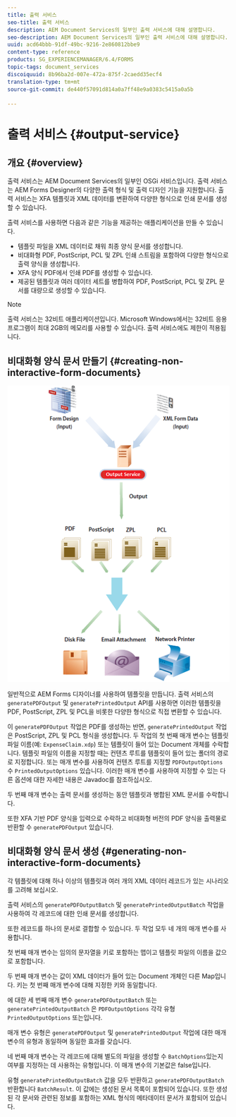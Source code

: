 ```yaml
---
title: 출력 서비스
seo-title: 출력 서비스
description: AEM Document Services의 일부인 출력 서비스에 대해 설명합니다.
seo-description: AEM Document Services의 일부인 출력 서비스에 대해 설명합니다.
uuid: acd64bbb-91df-49bc-9216-2e860812bbe9
content-type: reference
products: SG_EXPERIENCEMANAGER/6.4/FORMS
topic-tags: document_services
discoiquuid: 8b96ba2d-007e-472a-875f-2caedd35ecf4
translation-type: tm+mt
source-git-commit: de440f57091d814a0a7ff48e9a0383c5415a0a5b

---
```



# 출력 서비스 {#output-service}

## 개요 {#overview}

출력 서비스는 AEM Document Services의 일부인 OSGi 서비스입니다. 출력 서비스는 AEM Forms Designer의 다양한 출력 형식 및 출력 디자인 기능을 지원합니다. 출력 서비스는 XFA 템플릿과 XML 데이터를 변환하여 다양한 형식으로 인쇄 문서를 생성할 수 있습니다.

출력 서비스를 사용하면 다음과 같은 기능을 제공하는 애플리케이션을 만들 수 있습니다.

* 템플릿 파일을 XML 데이터로 채워 최종 양식 문서를 생성합니다.
* 비대화형 PDF, PostScript, PCL 및 ZPL 인쇄 스트림을 포함하여 다양한 형식으로 출력 양식을 생성합니다.
* XFA 양식 PDF에서 인쇄 PDF를 생성할 수 있습니다.
* 제공된 템플릿과 여러 데이터 세트를 병합하여 PDF, PostScript, PCL 및 ZPL 문서를 대량으로 생성할 수 있습니다.

>[!NOTE]
>
>출력 서비스는 32비트 애플리케이션입니다. Microsoft Windows에서는 32비트 응용 프로그램이 최대 2GB의 메모리를 사용할 수 있습니다. 출력 서비스에도 제한이 적용됩니다.

## 비대화형 양식 문서 만들기 {#creating-non-interactive-form-documents}

![usingoutput_modified](assets/usingoutput_modified.png)

일반적으로 AEM Forms 디자이너를 사용하여 템플릿을 만듭니다. 출력 서비스의 `generatePDFOutput` 및 `generatePrintedOutput` API를 사용하면 이러한 템플릿을 PDF, PostScript, ZPL 및 PCL을 비롯한 다양한 형식으로 직접 변환할 수 있습니다.

이 `generatePDFOutput` 작업은 PDF를 생성하는 반면, `generatePrintedOutput` 작업은 PostScript, ZPL 및 PCL 형식을 생성합니다. 두 작업의 첫 번째 매개 변수는 템플릿 파일 이름(예: `ExpenseClaim.xdp`) 또는 템플릿이 들어 있는 Document 개체를 수락합니다. 템플릿 파일의 이름을 지정할 때는 컨텐츠 루트를 템플릿이 들어 있는 폴더의 경로로 지정합니다. 또는 매개 변수를 사용하여 컨텐츠 루트를 지정할 `PDFOutputOptions` 수 `PrintedOutputOptions` 있습니다. 이러한 매개 변수를 사용하여 지정할 수 있는 다른 옵션에 대한 자세한 내용은 Javadoc를 참조하십시오.

두 번째 매개 변수는 출력 문서를 생성하는 동안 템플릿과 병합된 XML 문서를 수락합니다.

또한 XFA 기반 PDF 양식을 입력으로 수락하고 비대화형 버전의 PDF 양식을 출력물로 반환할 수 `generatePDFOutput` 있습니다.

## 비대화형 양식 문서 생성 {#generating-non-interactive-form-documents}

각 템플릿에 대해 하나 이상의 템플릿과 여러 개의 XML 데이터 레코드가 있는 시나리오를 고려해 보십시오.

출력 서비스의 `generatePDFOutputBatch` 및 `generatePrintedOutputBatch` 작업을 사용하여 각 레코드에 대한 인쇄 문서를 생성합니다.

또한 레코드를 하나의 문서로 결합할 수 있습니다. 두 작업 모두 네 개의 매개 변수를 사용합니다.

첫 번째 매개 변수는 임의의 문자열을 키로 포함하는 맵이고 템플릿 파일의 이름을 값으로 포함합니다.

두 번째 매개 변수는 값이 XML 데이터가 들어 있는 Document 개체인 다른 Map입니다. 키는 첫 번째 매개 변수에 대해 지정한 키와 동일합니다.

에 대한 세 번째 매개 변수 `generatePDFOutputBatch` 또는 `generatePrintedOutputBatch` 은 `PDFOutputOptions` 각각 유형 `PrintedOutputOptions` 또는입니다.

매개 변수 유형은 `generatePDFOutput` 및 `generatePrintedOutput` 작업에 대한 매개 변수의 유형과 동일하며 동일한 효과를 갖습니다.

네 번째 매개 변수는 각 레코드에 대해 별도의 파일을 생성할 수 `BatchOptions`있는지 여부를 지정하는 데 사용하는 유형입니다. 이 매개 변수의 기본값은 false입니다.

유형 `generatePrintedOutputBatch` 값을 모두 반환하고 `generatePDFOutputBatch` 반환합니다 `BatchResult`. 이 값에는 생성된 문서 목록이 포함되어 있습니다. 또한 생성된 각 문서와 관련된 정보를 포함하는 XML 형식의 메타데이터 문서가 포함되어 있습니다.
